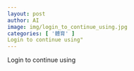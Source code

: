 ```yaml
---
layout: post
author: AI
image: img/login_to_continue_using.jpg
categories: [ '體育' ]
Login to continue using"
---
```

Login to continue using